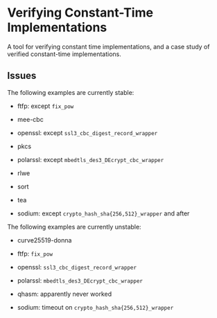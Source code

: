 # Verifying Constant-Time Implementations

A tool for verifying constant time implementations, and a case study of
verified constant-time implementations.

## Issues

The following examples are currently stable:

* ftfp: except `fix_pow`

* mee-cbc

* openssl: except `ssl3_cbc_digest_record_wrapper`

* pkcs

* polarssl: except `mbedtls_des3_DEcrypt_cbc_wrapper`

* rlwe

* sort

* tea

* sodium: except `crypto_hash_sha{256,512}_wrapper` and after

The following examples are currently unstable:

* curve25519-donna

* ftfp: `fix_pow`

* openssl: `ssl3_cbc_digest_record_wrapper`

* polarssl: `mbedtls_des3_DEcrypt_cbc_wrapper`

* qhasm: apparently never worked

* sodium: timeout on `crypto_hash_sha{256,512}_wrapper`
